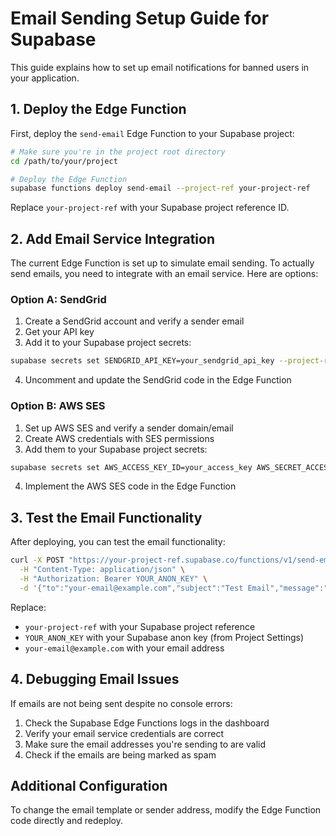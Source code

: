 # Email Sending Setup Guide for Supabase

This guide explains how to set up email notifications for banned users in your application.

## 1. Deploy the Edge Function

First, deploy the `send-email` Edge Function to your Supabase project:

```bash
# Make sure you're in the project root directory
cd /path/to/your/project

# Deploy the Edge Function
supabase functions deploy send-email --project-ref your-project-ref
```

Replace `your-project-ref` with your Supabase project reference ID.

## 2. Add Email Service Integration

The current Edge Function is set up to simulate email sending. To actually send emails, you need to integrate with an email service. Here are options:

### Option A: SendGrid

1. Create a SendGrid account and verify a sender email
2. Get your API key
3. Add it to your Supabase project secrets:

```bash
supabase secrets set SENDGRID_API_KEY=your_sendgrid_api_key --project-ref your-project-ref
```

4. Uncomment and update the SendGrid code in the Edge Function

### Option B: AWS SES

1. Set up AWS SES and verify a sender domain/email
2. Create AWS credentials with SES permissions
3. Add them to your Supabase project secrets:

```bash
supabase secrets set AWS_ACCESS_KEY_ID=your_access_key AWS_SECRET_ACCESS_KEY=your_secret_key --project-ref your-project-ref
```

4. Implement the AWS SES code in the Edge Function

## 3. Test the Email Functionality

After deploying, you can test the email functionality:

```bash
curl -X POST "https://your-project-ref.supabase.co/functions/v1/send-email" \
  -H "Content-Type: application/json" \
  -H "Authorization: Bearer YOUR_ANON_KEY" \
  -d '{"to":"your-email@example.com","subject":"Test Email","message":"This is a test email"}'
```

Replace:
- `your-project-ref` with your Supabase project reference
- `YOUR_ANON_KEY` with your Supabase anon key (from Project Settings)
- `your-email@example.com` with your email address

## 4. Debugging Email Issues

If emails are not being sent despite no console errors:

1. Check the Supabase Edge Functions logs in the dashboard
2. Verify your email service credentials are correct
3. Make sure the email addresses you're sending to are valid
4. Check if the emails are being marked as spam

## Additional Configuration

To change the email template or sender address, modify the Edge Function code directly and redeploy. 